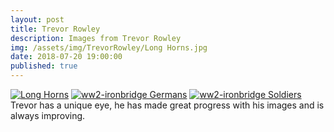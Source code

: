```yaml
---
layout: post
title: Trevor Rowley
description: Images from Trevor Rowley
img: /assets/img/TrevorRowley/Long Horns.jpg
date: 2018-07-20 19:00:00 
published: true
---
```


<div class="lightboxgallery-gallery">
	<div class="img_row">
		<a class="lightboxgallery-gallery-item" href="{{ site.baseurl }}/assets/img/TrevorRowley/Long Horns.jpg" target="_blank" data-title="Trevor Rowley - Long Horns" data-alt="Trevor Rowley">
			<img  class="col one" src="{{ site.baseurl }}/assets/img/TrevorRowley/Long Horns.jpg" alt="Long Horns" title="Long Horns"/></a>
		<a class="lightboxgallery-gallery-item" href="{{ site.baseurl }}/assets/img/TrevorRowley/ww2-ironbridge Germans.jpg" target="_blank" data-title="Trevor Rowley - ww2-ironbridge Germans" data-alt="Trevor Rowley">
			<img class="col one" target="_blank" src="{{ site.baseurl }}/assets/img/TrevorRowley/ww2-ironbridge Germans.jpg" alt="ww2-ironbridge Germans" title="ww2-ironbridge Germans"/></a>
		<a class="lightboxgallery-gallery-item" href="{{ site.baseurl }}/assets/img/TrevorRowley/ww2-ironbridge Soldiers.jpg" target="_blank" data-title="Trevor Rowley - ww2-ironbridge Soldiers" data-alt="Trevor Rowley">
			<img class="col one" target="_blank" src="{{ site.baseurl }}/assets/img/TrevorRowley/ww2-ironbridge Soldiers.jpg" alt="ww2-ironbridge Soldiers" title="ww2-ironbridge Soldiers"/></a>
	</div>
	<div class="col three caption">
		Trevor has a unique eye, he has made great progress with his images and is always improving. 
	</div>
</div>

<br>

